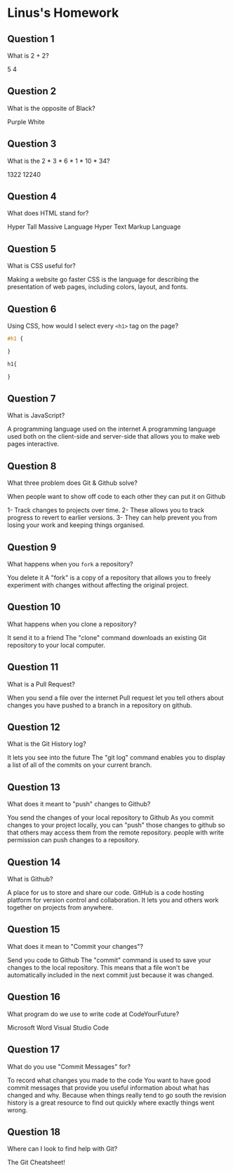 # Linus's Homework

## Question 1

What is 2 + 2?

5
4

## Question 2

What is the opposite of Black?

Purple
White

## Question 3

What is the  2 * 3 * 6 * 1 * 10 * 34?

1322
12240

## Question 4 

What does HTML stand for?

Hyper Tall Massive Language
Hyper Text Markup Language

## Question 5

What is CSS useful for?

Making a website go faster
CSS is the language for describing the presentation of web pages, including colors, layout, and fonts. 

## Question 6

Using CSS, how would I select every `<h1>` tag on the page?

```css
#h1 {

}

h1{

}
```

## Question 7

What is JavaScript?

A programming language used on the internet
A programming language used both on the client-side and server-side that allows you to make web pages interactive.

## Question 8

What three problem does Git & Github solve?

When people want to show off code to each other they can put it on Github

1- Track changes to projects over time.
2- These allows you to track progress to revert to earlier versions.
3- They can help prevent you from losing your work and keeping things organised.

## Question 9

What happens when you `fork` a repository?

You delete it
A "fork" is a copy of a repository that allows you to freely experiment with changes without affecting the original project.


## Question 10 

What happens when you clone a repository?

It send it to a friend
The "clone" command downloads an existing Git repository to your local computer.

## Question 11

What is a Pull Request?

When you send a file over the internet
Pull request let you tell others about changes you have pushed to a branch in a repository on github.

## Question 12

What is the Git History log?

It lets you see into the future
The "git log" command enables you to display a list of all of the commits on your current branch.

## Question 13

What does it meant to "push" changes to Github?

You send the changes of your local repository to Github
As you commit changes to your project locally, you can "push" those changes to github so that others may access them from the remote repository. people with write permission can push changes to a repository.

## Question 14

What is Github?

A place for us to store and share our code.
GitHub is a code hosting platform for version control and collaboration. It lets you and others work together on projects from anywhere.

## Question 15

What does it mean to "Commit your changes"?

Send you code to Github
The "commit" command is used to save your changes to the local repository. This means that a file won't be automatically included in the next commit just because it was changed.
## Question 16

What program do we use to write code at CodeYourFuture?

Microsoft Word
Visual Studio Code

## Question 17

What do you use "Commit Messages" for?

To record what changes you made to the code
You want to have good commit messages that provide you useful information about what has changed and why. Because when things really tend to go south the revision history is a great resource to find out quickly where exactly things went wrong.

## Question 18

Where can I look to find help with Git?

The Git Cheatsheet!
